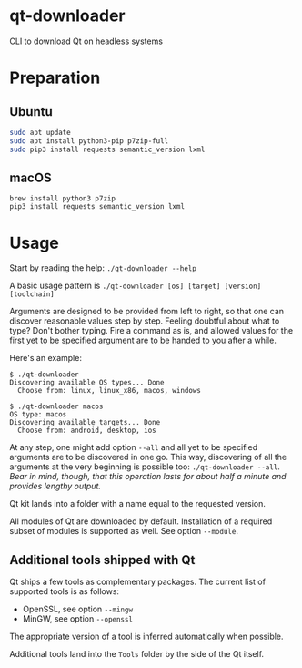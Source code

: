 # qt-downloader
CLI to download Qt on headless systems

# Preparation

## Ubuntu

```bash
sudo apt update
sudo apt install python3-pip p7zip-full
sudo pip3 install requests semantic_version lxml
```

## macOS

```
brew install python3 p7zip
pip3 install requests semantic_version lxml
```

# Usage

Start by reading the help: `./qt-downloader --help`

A basic usage pattern is `./qt-downloader [os] [target] [version] [toolchain]`

Arguments are designed to be provided from left to right, so that one can discover
reasonable values step by step. Feeling doubtful about what to type? Don't bother typing.
Fire a command as is, and allowed values for the first yet to be specified argument are to be
handed to you after a while.

Here's an example:
```
$ ./qt-downloader
Discovering available OS types... Done
  Choose from: linux, linux_x86, macos, windows

$ ./qt-downloader macos
OS type: macos
Discovering available targets... Done
  Choose from: android, desktop, ios
```

At any step, one might add option `--all` and all yet to be specified arguments are to be
discovered in one go. This way, discovering of all the arguments at the very beginning is
possible too: `./qt-downloader --all`. *Bear in mind, though, that this operation lasts for
about half a minute and provides lengthy output.*

Qt kit lands into a folder with a name equal to the requested version.

All modules of Qt are downloaded by default. Installation of a required subset of modules is
supported as well. See option `--module`.

## Additional tools shipped with Qt

Qt ships a few tools as complementary packages. The current list of supported tools is as follows:
- OpenSSL, see option `--mingw`
- MinGW, see option `--openssl`

The appropriate version of a tool is inferred automatically when possible.

Additional tools land into the `Tools` folder by the side of the Qt itself.

 

